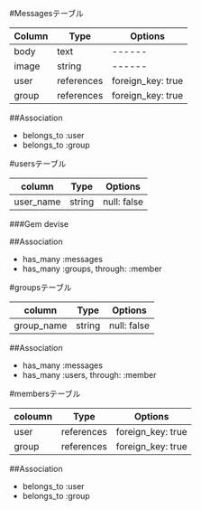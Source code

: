 #Messagesテーブル

|Column|Type|Options|
|------|----|-------|
|body|text|------|
|image|string|------|
|user|references|foreign_key: true|
|group|references|foreign_key: true|

##Association
- belongs_to :user
- belongs_to :group

#usersテーブル

|column|Type|Options|
|------|----|-------|
|user_name|string|null: false|

###Gem devise

##Association
- has_many :messages
- has_many :groups, through: :member

#groupsテーブル

|column|Type|Options|
|------|----|-------|
|group_name|string|null: false|

##Association
- has_many :messages
- has_many :users, through: :member 

#membersテーブル

|coloumn|Type|Options|
|-------|----|-------|
|user|references|foreign_key: true|
|group|references|foreign_key: true|

##Association
- belongs_to :user
- belongs_to :group